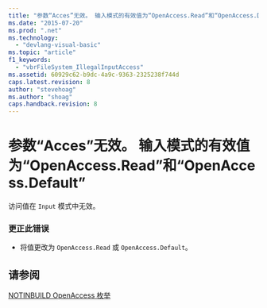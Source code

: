 ```yaml
---
title: "参数“Acces”无效。 输入模式的有效值为“OpenAccess.Read”和“OpenAccess.Default” | Microsoft Docs"
ms.date: "2015-07-20"
ms.prod: ".net"
ms.technology: 
  - "devlang-visual-basic"
ms.topic: "article"
f1_keywords: 
  - "vbrFileSystem_IllegalInputAccess"
ms.assetid: 60929c62-b9dc-4a9c-9363-2325238f744d
caps.latest.revision: 8
author: "stevehoag"
ms.author: "shoag"
caps.handback.revision: 8
---
```

# 参数“Acces”无效。 输入模式的有效值为“OpenAccess.Read”和“OpenAccess.Default”
访问值在 `Input` 模式中无效。  
  
### 更正此错误  
  
-   将值更改为 `OpenAccess.Read` 或 `OpenAccess.Default`。  
  
## 请参阅  
 [NOTINBUILD OpenAccess 枚举](http://msdn.microsoft.com/zh-cn/90e29e92-1535-4754-9951-4579ccc8eda1)